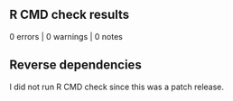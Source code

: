 ## R CMD check results

0 errors | 0 warnings | 0 notes

## Reverse dependencies

I did not run R CMD check since this was a patch release.

